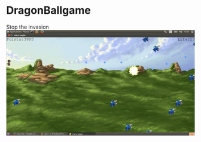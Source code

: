 # DragonBallgame
Stop the invasion 
![screenshot](https://raw.githubusercontent.com/OlekOrlyk/DragonBallgame-/master/resources/screenshot.png)
